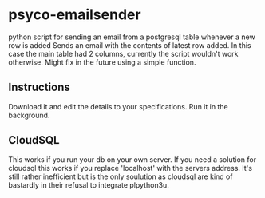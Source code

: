 # psyco-emailsender
python script for sending an email from a postgresql table whenever a new row is added
Sends an email with the contents of latest row added. In this case the main table had 2 columns, currently the script wouldn't work otherwise. Might fix in the future using a simple function.

<h2>Instructions</h2>
Download it and edit the details to your specifications. Run it in the background. 

<h2>CloudSQL</h2>
This works if you run your db on your own server. If you need a solution for cloudsql this works if you replace 'localhost' with the servers address. It's still rather inefficient but is the only soulution as cloudsql are kind of bastardly in their refusal to integrate plpython3u.
